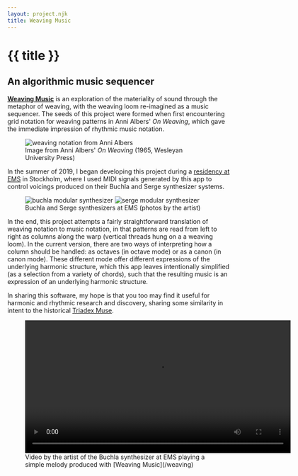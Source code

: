 ```yaml
---
layout: project.njk
title: Weaving Music
---
```

# {{ title }}
## An algorithmic music sequencer

**[Weaving Music](/weaving)** is an exploration of the materiality of sound through the metaphor of weaving, with the weaving loom re-imagined as a music sequencer. The seeds of this project were formed when first encountering grid notation for weaving patterns in Anni Albers' *On Weaving*, which gave the immediate impression of rhythmic music notation.

<figure>
  <img src="https://reubenson-portfolio.s3.us-east-1.amazonaws.com/assets/on-weaving.jpeg" alt="weaving notation from Anni Albers" class="">
  <figcaption>Image from Anni Albers' <em>On Weaving</em> (1965, Wesleyan University Press)</figcaption>
</figure>

In the summer of 2019, I began developing this project during a <a href="https://elektronmusikstudion.se/composers/2019/1013-reuben-son-ems-10-19-june-2019">residency at EMS</a> in Stockholm, where I used MIDI signals generated by this app to control voicings produced on their Buchla and Serge synthesizer systems.

<figure>
  <img src="https://reubenson-portfolio.s3.us-east-1.amazonaws.com/assets/buchla.jpg" alt="buchla modular synthesizer" class="flex-half">
  <img src="https://reubenson-portfolio.s3.us-east-1.amazonaws.com/assets/serge.jpg" alt="serge modular synthesizer" class="flex-half">
  <figcaption>Buchla and Serge synthesizers at EMS (photos by the artist)</figcaption>
</figure>

In the end, this project attempts a fairly straightforward translation of weaving notation to music notation, in that patterns are read from left to right as columns along the warp (vertical threads hung on a a weaving loom). In the current version, there are two ways of interpreting how a column should be handled: as octaves (in octave mode) or as a canon (in canon mode). These different mode offer different expressions of the underlying harmonic structure, which this app leaves intentionally simplified (as a selection from a variety of chords), such that the resulting music is an expression of an underlying harmonic structure.

In sharing this software, my hope is that you too may find it useful for harmonic and rhythmic research and discovery, sharing some similarity in intent to the historical [Triadex Muse](https://till.com/articles/muse/).

<figure>
  <video width="600" height="auto">
    <source src="https://reubenson-portfolio.s3.us-east-1.amazonaws.com/assets/buchla-clip.mp4" type="video/mp4">
  </video>
  <figcaption>
    Video by the artist of the Buchla synthesizer at EMS playing a simple melody produced with [Weaving Music](/weaving)
  </figcaption>
</figure>
